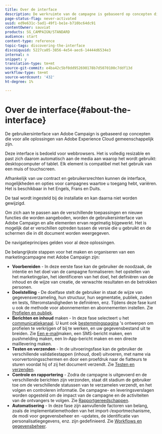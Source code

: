 ```yaml
---
title: Over de interface
description: De werkruimte van de campagne is gebaseerd op concepten die voor alle oplossingen van Adobe Experience Cloud gemeenschappelijk zijn.
page-status-flag: never-activated
uuid: ed9e631c-5ad1-49f1-be1e-b710bc64dc91
contentOwner: sauviat
products: SG_CAMPAIGN/STANDARD
audience: start
content-type: reference
topic-tags: discovering-the-interface
discoiquuid: 5227ca05-3856-4e54-aec6-14444d6534e3
internal: n
snippet: y
translation-type: tm+mt
source-git-commit: e4ba42c5bf0dd952690178b7d5070100c7ddf13d
workflow-type: tm+mt
source-wordcount: '432'
ht-degree: 1%

---
```



# Over de interface{#about-the-interface}

De gebruikersinterface van Adobe Campaign is gebaseerd op concepten die voor alle oplossingen van Adobe Experience Cloud gemeenschappelijk zijn.

Deze interface is bedoeld voor webbrowsers. Het is volledig resizable en past zich daarom automatisch aan de media aan waarop het wordt gebruikt: desktopcomputer of tablet. Elk element is compatibel met het gebruik van een muis of touchscreen.

Afhankelijk van uw contract en gebruikersrechten kunnen de interface, mogelijkheden en opties voor campagnes waartoe u toegang hebt, variëren. Het is beschikbaar in het Engels, Frans en Duits.

De taal wordt ingesteld bij de installatie en kan daarna niet worden gewijzigd.

Om zich aan te passen aan de verschillende toepassingen en nieuwe functies die worden aangeboden, worden de gebruikersinterface van Adobe Campaign en alle elementen ervan regelmatig bijgewerkt. Het is mogelijk dat er verschillen optreden tussen de versie die u gebruikt en de schermen die in dit document worden weergegeven.

De navigatieprincipes gelden voor al deze oplossingen.

De belangrijkste stappen voor het maken en organiseren van een marketingcampagne met Adobe Campaign zijn:

* **Voorbereiden** - In deze eerste fase kan de gebruiker de noodzaak, de intentie en het doel van de campagne formaliseren: het opstellen van het marketingplan, het identificeren van het doel, het definiëren van de inhoud en de wijze van creatie, de verwachte resultaten en de betrokken personen.
* **Doelstelling** - De doelfase stelt de gebruiker in staat de wijze van gegevensverzameling, hun structuur, hun segmentatie, publiek, zaden en tests, filteromstandigheden te definiëren, enz. Tijdens deze fase kunt u ook de methode voor abonnementen en abonnementen instellen. Zie [Profielen en publiek](../../audiences/using/about-profiles.md).
* **Berichten en inhoud** maken - In deze fase selecteert u het [communicatiekanaal](../../channels/using/get-started-communication-channels.md). U kunt ook [bestemmingspagina](../../channels/using/getting-started-with-landing-pages.md) &#39;s ontwerpen om profielen te verkrijgen of bij te werken, en uw gegevensbestand uit te breiden. Zie [Een e-mail](../../channels/using/creating-an-email.md)maken, een SMS-bericht [](../../channels/using/creating-an-sms-message.md)maken, een pushmelding [](../../channels/using/preparing-and-sending-a-push-notification.md)maken, een In-App-bericht [](../../channels/using/about-in-app-messaging.md)maken en een directe maillevering [](../../channels/using/creating-the-direct-mail.md)maken.
* **Testen en verzenden** - In de uitvoeringsfase kan de gebruiker de verschillende validatiestappen (inhoud, doel) uitvoeren, met name via voorvertoningsschermen en door een proefdruk naar de fiatteurs te sturen voordat hij of zij het document verzendt. Zie [Testen en verzenden](../../sending/using/get-started-sending-messages.md).
* **Controle en rapportering** - Zodra de campagne is uitgevoerd en de verschillende berichten zijn verzonden, staat dit stadium de gebruiker toe om de verschillende statussen van te verzamelen verzendt, en het volgen en controleren informatie. De campagne- en leveringsverslagen worden opgesteld om de impact van de campagne en de activiteiten van de ontvangers te volgen. Zie [Rapportgereedschappen](../../reporting/using/about-dynamic-reports.md).
* **Automatisering** - In deze fase zijn aanvullende factoren van belang, zoals de implementatiemethoden van het import-/exportmechanisme, de modi voor gegevensbeheer en -updates, de identificatie van personalisatiegegevens, enz. zijn gedefinieerd. Zie [Workflows en gegevensbeheer](../../automating/using/get-started-workflows.md).
